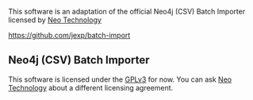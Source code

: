 This software is an adaptation of the official  Neo4j (CSV) Batch Importer licensed by [Neo Technology](http://neotechnology.com)

https://github.com/jexp/batch-import

## Neo4j (CSV) Batch Importer 

This software is licensed under the [GPLv3](http://www.gnu.org/licenses/gpl-3.0.en.html) for now. 
You can ask [Neo Technology](http://neotechnology.com) about a different licensing agreement.



